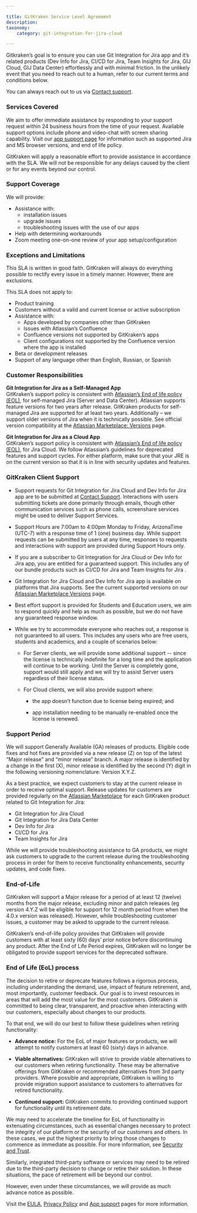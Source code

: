 ```yaml
---

title: GitKraken Service Level Agreement
description:
taxonomy:
    category: git-integration-for-jira-cloud

---
```


Gitkraken’s goal is to ensure you can use Git Integration for Jira app and it’s related products (Dev Info for Jira, CI/CD for Jira, Team Insights for Jira, GIJ Cloud, GIJ Data Center) effortlessly and with minimal friction. In the unlikely event that you need to reach out to a human, refer to our current terms and conditions below.

You can always reach out to us via [Contact support](/git-integration-for-jira-cloud/gij-cloud-contact-support/).

### Services Covered

We aim to offer immediate assistance by responding to your support request within 24 business hours from the time of your request. Available support options include phone and video-chat with screen sharing capability. Visit our [app support page](/git-integration-for-jira-cloud/app-support-gij-cloud/) for information such as supported Jira and MS browser versions, and end of life policy.

GitKraken will apply a reasonable effort to provide assistance in accordance with the SLA. We will not be responsible for any delays caused by the client or for any events beyond our control.

### Support Coverage

We will provide:

*   Assistance with:
    *   installation issues
    *   upgrade issues
    *   troubleshooting issues with the use of our apps
*   Help with determining workarounds
*   Zoom meeting one-on-one review of your app setup/configuration

### Exceptions and Limitations

This SLA is written in good faith. GitKraken will always do everything possible to rectify every issue in a timely manner. However, there are exclusions.

This SLA does not apply to:

*   Product training
*   Customers without a valid and current license or active subscription
*   Assistance with:
    *   Apps developed by companies other than GitKraken
    *   Issues with Atlassian’s Confluence
    *   Confluence versions not supported by GitKraken’s apps
    *   Client configurations not supported by the Confluence version where the app is installed
*   Beta or development releases
*   Support of any language other than English, Russian, or Spanish

### Customer Responsibilities

**Git Integration for Jira as a Self-Managed App**<br>
GitKraken’s support policy is consistent with [Atlassian’s End of life policy (EOL)](https://confluence.atlassian.com/support/atlassian-support-end-of-life-policy-201851003.html), for self-managed Jira (Server and Data Center). Atlassian supports feature versions for two years after release. GitKraken products for self-managed Jira are supported for at least two years. Additionally – we support older versions of Jira when it is technically possible. See official version compatibility at the [Atlassian Marketplace: Versions](https://marketplace.atlassian.com/apps/4984/git-integration-for-jira/version-history) page.

**Git Integration for Jira as a Cloud App**<br>
GitKraken’s support policy is consistent with [Atlassian’s End of life policy (EOL)](https://confluence.atlassian.com/support/atlassian-support-end-of-life-policy-201851003.html), for Jira Cloud. We follow Atlassian’s guidelines for deprecated features and support cycles. For either platform, make sure that your JRE is on the current version so that it is in line with security updates and features.

### GitKraken Client Support

*   Support requests for Git Integration for Jira Cloud and Dev Info for Jira app are to be submitted at [Contact Support](https://help.gitkraken.com/git-integration-for-jira-cloud/gij-cloud-contact-support/). Interactions with users submitting tickets are done primarily through emails, though other communication services such as phone calls, screenshare services might be used to deliver Support Services.

*   Support Hours are 7:00am to 4:00pm Monday to Friday, ArizonaTime (UTC-7) with a response time of 1 (one) business day. While support requests can be submitted by users at any time, responses to requests and interactions with support are provided during Support Hours only.

*   If you are a subscriber to Git Integration for Jira Cloud or Dev Info for Jira app, you are entitled for a guaranteed support. This includes any of our bundle products such as CI/CD for Jira and Team Insights for Jira .

*   Git Integration for Jira Cloud and Dev Info for Jira app is available on platforms that Jira supports. See the current supported versions on our [Atlassian Marketplace Versions](https://marketplace.atlassian.com/apps/4984/git-integration-for-jira/version-history) page.

*   Best effort support is provided for Students and Education users, we aim to respond quickly and help as much as possible, but we do not have any guaranteed response window.

*   While we try to accommodate everyone who reaches out, a response is not guaranteed to all users. This includes any users who are free users, students and academics, and a couple of scenarios below:

    *   For Server clients, we will provide some additional support -- since the license is technically indefinite for a long time and the application will continue to be working. Until the Server is completely gone, support would still apply and we will try to assist Server users regardless of their license status.

    *   For Cloud clients, we will also provide support where:

        *  the app doesn’t function due to license being expired; and

        *  app installation needing to be manually re-enabled once the license is renewed.

### Support Period

We will support Generally Available (GA) releases of products. Eligible code fixes and hot fixes are provided via a new release (Z) on top of the latest “Major release” and “minor release” branch. A major release is identified by a change in the first (X), minor release is identified by the second (Y) digit in the following versioning nomenclature: Version X.Y.Z.

As a best practice, we expect customers to stay at the current release in order to receive optimal support. Release updates for customers are provided regularly on the [Atlassian Marketplace](https://marketplace.atlassian.com/apps/4984/git-integration-for-jira-github-gitlab-and-more?tab=overview&hosting=cloud) for each GitKraken product related to Git Integration for Jira:

*   Git Integration for Jira Cloud
*   Git Integration for Jira Data Center
*   Dev Info for Jira
*   CI/CD for Jira
*   Team Insights for Jira

While we will provide troubleshooting assistance to GA products, we might ask customers to upgrade to the current release during the troubleshooting process in order for them to receive functionality enhancements, security updates, and code fixes.

### End-of-Life

GitKraken will support a Major release for a period of at least 12 (twelve) months from the major release, excluding minor and patch releases (eg version 4.Y.Z will be eligible for support for 12 month period from when the 4.0.x version was released). However, while troubleshooting customer issues, a customer may be asked to upgrade to the current release.

GitKraken’s end-of-life policy provides that GitKraken will provide customers with at least sixty (60) days’ prior notice before discontinuing any product. After the End of Life Period expires, GitKraken will no longer be obligated to provide support services for the deprecated software.

### End of Life (EoL) process

The decision to retire or deprecate features follows a rigorous process, including understanding the demand, use, impact of feature retirement, and, most importantly, customer feedback. Our goal is to invest resources in areas that will add the most value for the most customers. GitKraken is committed to being clear, transparent, and proactive when interacting with our customers, especially about changes to our products.

To that end, we will do our best to follow these guidelines when retiring functionality:

-   **Advance notice:** For the EoL of major features or products, we will attempt to notify customers at least 60 (sixty) days in advance.

-   **Viable alternatives:** GitKraken will strive to provide viable alternatives to our customers when retiring functionality. These may be alternative offerings from GitKraken or recommended alternatives from 3rd party providers. Where possible and appropriate, GitKraken is willing to provide migration support assistance to customers to alternatives for retired functionality.

-   **Continued support:** GitKraken commits to providing continued support for functionality until its retirement date.

We may need to accelerate the timeline for EoL of functionality in extenuating circumstances, such as essential changes necessary to protect the integrity of our platform or the security of our customers and others. In these cases, we put the highest priority to bring those changes to commence as immediate as possible. For more information, see [Security and Trust](https://www.gitkraken.com/git-integration-for-jira/security-and-trust).

Similarly, integrated third-party software or services may need to be retired due to the third-party decision to change or retire their solution. In these situations, the pace of retirement will be beyond our control.

However, even under these circumstances, we will provide as much advance notice as possible.

Visit the [EULA](https://www.gitkraken.com/eula-gij), [Privacy Policy](https://www.gitkraken.com/privacy-gij) and [App support](https://help.gitkraken.com/git-integration-for-jira-cloud/app-support-gij-cloud/) pages for more information.

